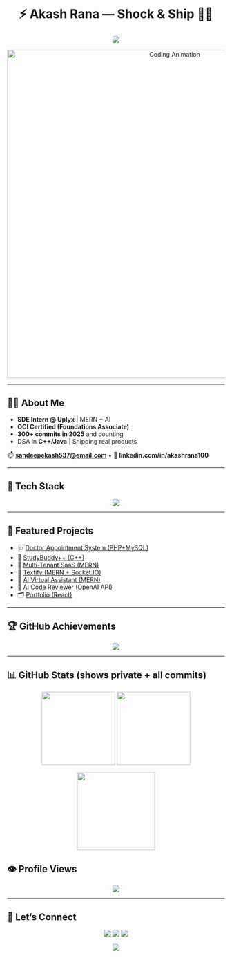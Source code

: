 <h1 align="center">⚡ Akash Rana — Shock & Ship 👨‍💻</h1>

<h3 align="center">
  <img src="https://readme-typing-svg.herokuapp.com?font=Poppins&size=26&duration=3500&pause=800&center=true&vCenter=true&width=1050&lines=SDE+Intern+%40+Uplyx;Full-Stack+MERN+%2B+AI+Developer;OCI+Foundations+Certified;300%2B+Commits+in+2025+%F0%9F%94%A5;I+Design%2C+Build%2C+and+Scale+Real+Products" />
</h3>

<div align="center">
  <!-- Futuristic animated banner -->
  <img src="https://media.giphy.com/media/qgQUggAC3Pfv687qPC/giphy.gif" width="760" alt="Coding Animation" />
</div>

---

## 🧑‍💻 About Me
- **SDE Intern @ Uplyx** | MERN + AI  
- **OCI Certified (Foundations Associate)**  
- **300+ commits in 2025** and counting  
- DSA in **C++/Java** | Shipping real products

📫 **sandeepekash537@email.com** • 🔗 **linkedin.com/in/akashrana100**

---

## 🚀 Tech Stack
<p align="center">
  <img src="https://skillicons.dev/icons?i=js,react,nodejs,express,mongodb,php,cpp,java,mysql,git,linux,vscode,postman,docker,aws&perline=8" />
</p>

---

## 📌 Featured Projects
- 🩺 [Doctor Appointment System (PHP+MySQL)](https://github.com/Akashrana1001/doctor-appointment-system)  
- 🧠 [StudyBuddy++ (C++)](https://github.com/Akashrana1001/StudyBuddy-CPP)  
- 🏢 [Multi-Tenant SaaS (MERN)](https://github.com/Akashrana1001/multi-tenant-saas)  
- 💬 [Textify (MERN + Socket.IO)](https://github.com/Akashrana1001/ChatiFi)  
- 🤖 [AI Virtual Assistant (MERN)](https://github.com/Akashrana1001/Ai-virtual-Assitant)  
- 🧠 [AI Code Reviewer (OpenAI API)](https://github.com/Akashrana1001/ai-code-reviewer)  
- 🗂️ [Portfolio (React)](https://github.com/Akashrana1001/My-Portfolio)

---

## 🏆 GitHub Achievements
<p align="center">
  <img src="https://github-profile-trophy.vercel.app/?username=Akashrana1001&theme=radical&no-frame=true&margin-w=10&row=1&column=6" />
</p>

---

## 📊 GitHub Stats (shows private + all commits)
<p align="center">
  <img src="https://github-readme-stats.vercel.app/api?username=Akashrana1001&show_icons=true&count_private=true&include_all_commits=true&theme=tokyonight&hide_border=true" height="170"/>
  <img src="https://github-readme-stats.vercel.app/api/top-langs/?username=Akashrana1001&layout=compact&theme=tokyonight&hide_border=true" height="170"/>
</p>
<p align="center">
  <img src="https://github-readme-streak-stats.herokuapp.com/?user=Akashrana1001&theme=tokyonight&hide_border=true" height="180" />
</p>


## 👁️ Profile Views
<p align="center">
  <img src="https://komarev.com/ghpvc/?username=Akashrana1001&label=Profile%20Views&color=blueviolet&style=flat" />
</p>

---

## 🤝 Let’s Connect
<p align="center">
  <a href="https://linkedin.com/in/akashrana100"><img src="https://img.shields.io/badge/LinkedIn-0A66C2?style=for-the-badge&logo=linkedin" /></a>
  <a href="mailto:sandeepekash537@email.com"><img src="https://img.shields.io/badge/Gmail-D14836?style=for-the-badge&logo=gmail" /></a>
  <a href="https://github.com/Akashrana1001"><img src="https://img.shields.io/badge/GitHub-000?style=for-the-badge&logo=github" /></a>
</p>

<div align="center">
  <img src="https://capsule-render.vercel.app/api?type=waving&color=0:FFDEE9,100:B5FFFC&height=110&section=footer"/>
</div>
